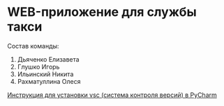 # WEB-приложение для службы такси
Состав команды:
1. Дьяченко Елизавета
2. Глушко Игорь
3. Ильинский Никита
4. Рахматуллина Олеся


[Инструкция для установки vsc (система контроля версий) в PyСharm](./manual.md)
